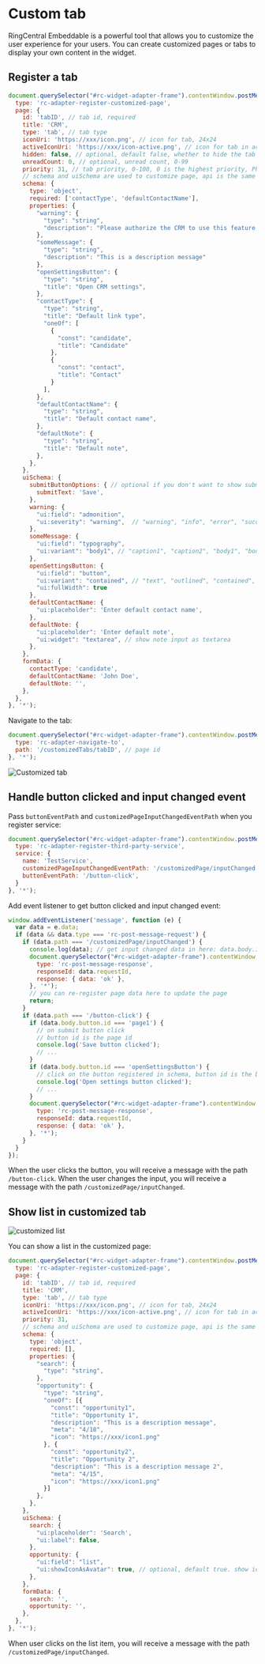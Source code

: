 # Custom tab

<!-- md:version 2.0.0 -->

RingCentral Embeddable is a powerful tool that allows you to customize the user experience for your users. You can create customized pages or tabs to display your own content in the widget.

## Register a tab

```js
document.querySelector("#rc-widget-adapter-frame").contentWindow.postMessage({
  type: 'rc-adapter-register-customized-page',
  page: {
    id: 'tabID', // tab id, required
    title: 'CRM',
    type: 'tab', // tab type
    iconUri: 'https://xxx/icon.png', // icon for tab, 24x24
    activeIconUri: 'https://xxx/icon-active.png', // icon for tab in active status, 24x24
    hidden: false, // optional, default false, whether to hide the tab icon from navigation bar
    unreadCount: 0, // optional, unread count, 0-99
    priority: 31, // tab priority, 0-100, 0 is the highest priority, Phone tab: 10, Text: 20, Fax: 30, Glip: 40, Contacts: 50, Video: 60, Settings: 70
    // schema and uiSchema are used to customize page, api is the same as [react-jsonschema-form](https://rjsf-team.github.io/react-jsonschema-form)
    schema: {
      type: 'object',
      required: ['contactType', 'defaultContactName'],
      properties: {
        "warning": {
          "type": "string",
          "description": "Please authorize the CRM to use this feature."
        },
        "someMessage": {
          "type": "string",
          "description": "This is a description message"
        },
        "openSettingsButton": {
          "type": "string",
          "title": "Open CRM settings",
        },
        "contactType": {
          "type": "string",
          "title": "Default link type",
          "oneOf": [
            {
              "const": "candidate",
              "title": "Candidate"
            },
            {
              "const": "contact",
              "title": "Contact"
            }
          ],
        },
        "defaultContactName": {
          "type": "string",
          "title": "Default contact name",
        },
        "defaultNote": {
          "type": "string",
          "title": "Default note",
        },
      },
    },
    uiSchema: {
      submitButtonOptions: { // optional if you don't want to show submit button
        submitText: 'Save',
      },
      warning: {
        "ui:field": "admonition",
        "ui:severity": "warning",  // "warning", "info", "error", "success"
      },
      someMessage: {
        "ui:field": "typography",
        "ui:variant": "body1", // "caption1", "caption2", "body1", "body2", "subheading2", "subheading1", "title2", "title1"
      },
      openSettingsButton: {
        "ui:field": "button",
        "ui:variant": "contained", // "text", "outlined", "contained", "plain"
        "ui:fullWidth": true
      },
      defaultContactName: {
        "ui:placeholder": 'Enter default contact name',
      },
      defaultNote: {
        "ui:placeholder": 'Enter default note',
        "ui:widget": "textarea", // show note input as textarea
      },
    },
    formData: {
      contactType: 'candidate',
      defaultContactName: 'John Doe',
      defaultNote: '',
    },
  },
}, '*');
```

Navigate to the tab:

```js
document.querySelector("#rc-widget-adapter-frame").contentWindow.postMessage({
  type: 'rc-adapter-navigate-to',
  path: '/customizedTabs/tabID', // page id
}, '*');
```

![Customized tab](https://github.com/ringcentral/ringcentral-embeddable/assets/7036536/3dfba67e-2422-41ec-98a3-43847de6396b)

## Handle button clicked and input changed event

Pass `buttonEventPath` and `customizedPageInputChangedEventPath` when you register service:

```js
document.querySelector("#rc-widget-adapter-frame").contentWindow.postMessage({
  type: 'rc-adapter-register-third-party-service',
  service: {
    name: 'TestService',
    customizedPageInputChangedEventPath: '/customizedPage/inputChanged',
    buttonEventPath: '/button-click',
  }
}, '*');
```

Add event listener to get button clicked and input changed event:

```js
window.addEventListener('message', function (e) {
  var data = e.data;
  if (data && data.type === 'rc-post-message-request') {
    if (data.path === '/customizedPage/inputChanged') {
      console.log(data); // get input changed data in here: data.body.input
      document.querySelector("#rc-widget-adapter-frame").contentWindow.postMessage({
        type: 'rc-post-message-response',
        responseId: data.requestId,
        response: { data: 'ok' },
      }, '*');
      // you can re-register page data here to update the page
      return;
    }
    if (data.path === '/button-click') {
      if (data.body.button.id === 'page1') {
        // on submit button click
        // button id is the page id
        console.log('Save button clicked');
        // ...
      }
      if (data.body.button.id === 'openSettingsButton') {
        // click on the button registered in schema, button id is the button key
        console.log('Open settings button clicked');
        // ...
      }
      document.querySelector("#rc-widget-adapter-frame").contentWindow.postMessage({
        type: 'rc-post-message-response',
        responseId: data.requestId,
        response: { data: 'ok' },
      }, '*');
    }
  }
});
```

When the user clicks the button, you will receive a message with the path `/button-click`. When the user changes the input, you will receive a message with the path `/customizedPage/inputChanged`.

## Show list in customized tab

![customized list](https://github.com/ringcentral/ringcentral-embeddable/assets/7036536/865e73e2-776b-4baf-87ed-fb52d965c84a)

You can show a list in the customized page:

```js
document.querySelector("#rc-widget-adapter-frame").contentWindow.postMessage({
  type: 'rc-adapter-register-customized-page',
  page: {
    id: 'tabID', // tab id, required
    title: 'CRM',
    type: 'tab', // tab type
    iconUri: 'https://xxx/icon.png', // icon for tab, 24x24
    activeIconUri: 'https://xxx/icon-active.png', // icon for tab in active status, 24x24
    priority: 31,
    // schema and uiSchema are used to customize page, api is the same as [react-jsonschema-form](https://rjsf-team.github.io/react-jsonschema-form)
    schema: {
      type: 'object',
      required: [],
      properties: {
        "search": {
          "type": "string",
        },
        "opportunity": {
          "type": "string",
          "oneOf": [{
            "const": "opportunity1",
            "title": "Opportunity 1",
            "description": "This is a description message",
            "meta": "4/18",
            "icon": "https://xxx/icon1.png"
          }, {
            "const": "opportunity2",
            "title": "Opportunity 2",
            "description": "This is a description message 2",
            "meta": "4/15",
            "icon": "https://xxx/icon1.png"
          }]
        },
      },
    },
    uiSchema: {
      search: {
        "ui:placeholder": 'Search',
        "ui:label": false,
      },
      opportunity: {
        "ui:field": "list",
        "ui:showIconAsAvatar": true, // optional, default true. show icon as avatar (round) in list
      },
    },
    formData: {
      search: '',
      opportunity: '',
    },
  },
}, '*');
```

When user clicks on the list item, you will receive a message with the path `/customizedPage/inputChanged`.
